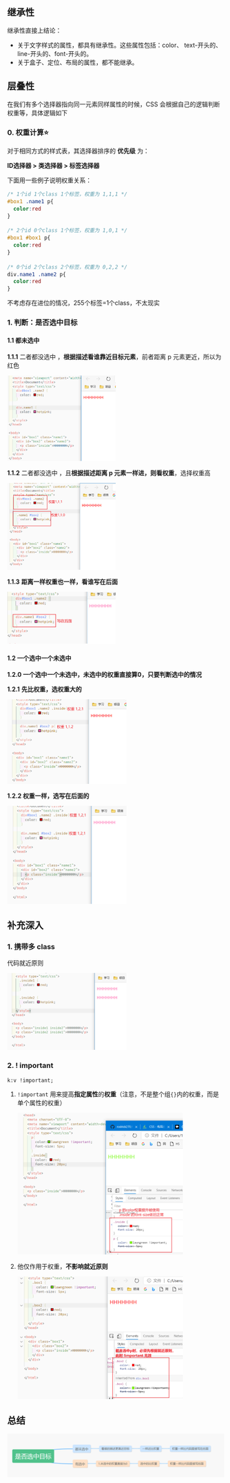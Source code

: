 ## 继承性

继承性直接上结论：

- 关于文字样式的属性，都具有继承性。这些属性包括：color、 text-开头的、line-开头的、font-开头的。
- 关于盒子、定位、布局的属性，都不能继承。

## 层叠性

在我们有多个选择器指向同一元素同样属性的时候，CSS 会根据自己的逻辑判断权重等，具体逻辑如下

### 0. 权重计算⭐

对于相同方式的样式表，其选择器排序的 **优先级** 为：

**ID选择器 > 类选择器 > 标签选择器**

下面用一些例子说明权重关系：

```CSS
/* 1个id 1个class 1个标签，权重为 1,1,1 */
#box1 .name1 p{
  color:red
}

/* 2个id 0个class 1个标签，权重为 1,0,1 */
#box1 #box1 p{
  color:red
}

/* 0个id 2个class 2个标签，权重为 0,2,2 */
div.name1 .name2 p{
  color:red
}
```

不考虑存在进位的情况，255个标签=1个class，不太现实

### 1. 判断：是否选中目标

#### 1.1 都未选中

**1.1.1** 二者都没选中 ，**根据描述看谁靠近目标元素**，前者距离 p 元素更近，所以为红色

<img src="./pic/05-01.png" width=50%>

**1.1.2** 二者都没选中 ，且**根据描述距离 p 元素一样进，则看权重**，选择权重高

<img src="./pic/05-02.png" width=50%>

**1.1.3**  **距离一样权重也一样，看谁写在后面**

<img src="./pic/05-03.png" width=50%>





#### 1.2 一个选中一个未选中

**1.2.0 一个选中一个未选中，未选中的权重直接算0，只要判断选中的情况**

**1.2.1** **先比权重，选权重大的**

<img src="./pic/05-04.png"  width=55%>

**1.2.2 权重一样，选写在后面的**

<img src="./pic/05-05.png" width=55%>

## 补充深入

### 1. 携带多 class

代码就近原则

<img src="./pic/05-07.png" width=55%>

### 2. ! important

```
k:v !important;
```

1. `!important` 用来提高**指定属性**的**权重**（注意，不是整个组`{}`内的权重，而是单个属性的权重）

   <img src="./pic/05-08.png" width=80%>

2. 他仅作用于权重，**不影响就近原则**

   <img src="./pic/05-09.png" width=80%>

## 总结



<img src="./pic/05-06.png">